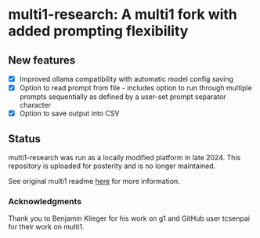 # multi1-research: A multi1 fork with added prompting flexibility
## New features

- [x] Improved ollama compatibility with automatic model config saving
- [x] Option to read prompt from file - includes option to run through multiple prompts sequentially as defined by a user-set prompt separator character
- [x] Option to save output into CSV

## Status

multi1-research was run as a locally modified platform in late 2024. This repository is uploaded for posterity and is no longer maintained.

See original multi1 readme [here](https://github.com/tcsenpai/multi1) for more information.

### Acknowledgments

Thank you to Benjamin Klieger for his work on g1 and GitHub user tcsenpai for their work on multi1.